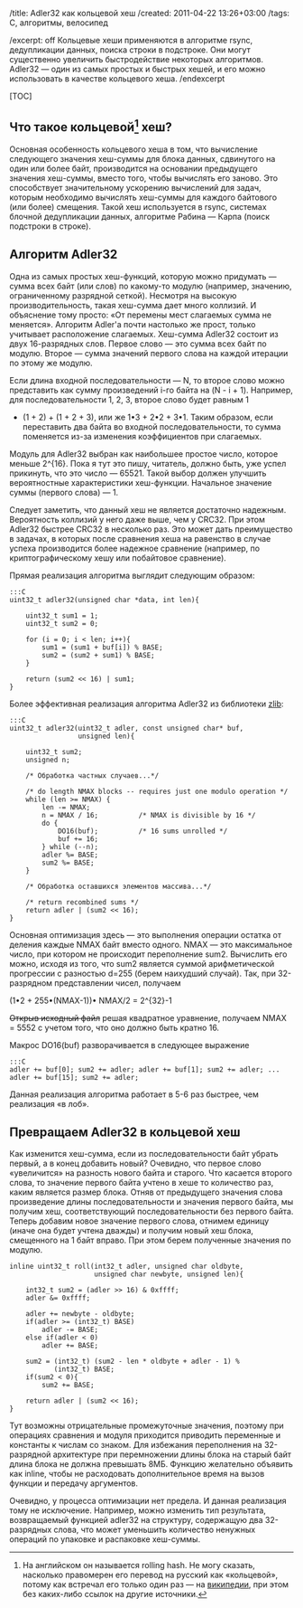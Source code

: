 /title: Adler32 как кольцевой хеш
/created: 2011-04-22 13:26+03:00
/tags: C, алгоритмы, велосипед

/excerpt: off
Кольцевые хеши применяются в алгоритме rsync, дедупликации данных, поиска строки
в подстроке. Они могут существенно увеличить быстродействие некоторых алгоритмов.
Adler32 — один из самых простых и быстрых хешей, и его можно использовать в
качестве кольцевого хеша.
/endexcerpt

[TOC]

## Что такое кольцевой[^1] хеш?

Основная особенность кольцевого хеша в том, что вычисление следующего
значения хеш-суммы для блока данных, сдвинутого на один или более байт,
производится на основании предыдущего значения хеш-суммы, вместо того,
чтобы вычислять его заново. Это способствует значительному
ускорению вычислений для задач, которым необходимо вычислять хеш-суммы
для каждого байтового (или более) смещения. Такой хеш используется в
rsync, системах блочной дедупликации данных, алгоритме Рабина — Карпа
(поиск подстроки в строке).

[^1]: На английском он называется rolling hash. Не могу сказать, насколько
      правомерен его перевод на русский как «кольцевой», потому как встречал его
      только один раз — на [википедии], при этом без каких-либо ссылок на другие
      источники.

[википедии]: http://ru.wikipedia.org/wiki/Алгоритм_Рабина_—_Карпа#.D0.98.D1.81.D0.BF.D0.BE.D0.BB.D1.8C.D0.B7.D1.83.D0.B5.D0.BC.D0.B0.D1.8F_.D1.85.D0.B5.D1.88-.D1.84.D1.83.D0.BD.D0.BA.D1.86.D0.B8.D1.8F


## Алгоритм Adler32

Одна из самых простых хеш-функций, которую можно придумать —
сумма всех байт (или слов) по какому-то модулю (например,
значению, ограниченному разрядной сеткой). Несмотря на высокую
производительность, такая хеш-сумма дает много коллизий. И объяснение
тому просто: «От перемены мест слагаемых сумма не меняется». Алгоритм
Adler'а почти настолько же прост, только учитывает расположение
слагаемых. Хеш-сумма Adler32 состоит из двух 16-разрядных слов. Первое
слово — это сумма всех байт по модулю. Второе — сумма значений первого
слова на каждой итерации по этому же модулю.

Если длина входной последовательности — N, то второе слово можно
представить как сумму произведений i-го байта на (N - i + 1).
Например, для последовательности 1, 2, 3, второе слово будет равным 1
+ (1 + 2) + (1 + 2 + 3), или же 1•3 + 2•2 + 3•1. Таким образом, если
переставить два байта во входной последовательности, то сумма
поменяется из-за изменения коэффициентов при слагаемых.

Модуль для Adler32 выбран как наибольшее простое число, которое меньше
2^{16}. Пока я тут это пишу, читатель, должно быть, уже успел
прикинуть, что это число — 65521. Такой выбор должен улучшить
вероятностные характеристики хеш-функции. Начальное значение суммы
(первого слова) — 1.

Следует заметить, что данный хеш не является достаточно
надежным. Вероятность коллизий у него даже выше, чем у CRC32. При этом
Adler32 быстрее CRC32 в несколько раз. Это может дать преимущество в
задачах, в которых после сравнения хеша на равенство в случае успеха
производится более надежное сравнение (например, по криптографическому
хешу или побайтовое сравнение).

Прямая реализация алгоритма выглядит следующим образом:


    :::C
    uint32_t adler32(unsigned char *data, int len){
   
        uint32_t sum1 = 1;
        uint32_t sum2 = 0;
   
        for (i = 0; i < len; i++){
            sum1 = (sum1 + buf[i]) % BASE;
            sum2 = (sum2 + sum1) % BASE;
        }
   
        return (sum2 << 16) | sum1;
    }


  Более эффективная реализация алгоритма Adler32 из библиотеки [zlib]:

    :::C
    uint32_t adler32(uint32_t adler, const unsigned char* buf,
                     unsigned len){
   
        uint32_t sum2;
        unsigned n;
   
        /* Обработка частных случаев...*/
   
        /* do length NMAX blocks -- requires just one modulo operation */
        while (len >= NMAX) {
            len -= NMAX;
            n = NMAX / 16;          /* NMAX is divisible by 16 */
            do {
                DO16(buf);          /* 16 sums unrolled */
                buf += 16;
            } while (--n);
            adler %= BASE;
            sum2 %= BASE;
        }
   
        /* Обработка оставшихся элементов массива...*/
   
        /* return recombined sums */
        return adler | (sum2 << 16);
    }

Основная оптимизация здесь — это выполнения операции остатка от
деления каждые NMAX байт вместо одного. NMAX — это максимальное
число, при котором не происходит переполнение sum2. Вычислить его
можно, исходя из того, что sum2 является суммой арифметической
прогрессии с разностью d=255 (берем наихудший случай). Так, при
32-разрядном представлении чисел, получаем

(1•2 + 255•(NMAX-1))• NMAX/2 = 2^{32}-1

<s>Открыв исходный файл</s> решая квадратное уравнение, получаем NMAX
= 5552 с учетом того, что оно должно быть кратно 16.

Макрос DO16(buf) разворачивается в следующее выражение

    :::C
    adler += buf[0]; sum2 += adler; adler += buf[1]; sum2 += adler; ...
    adler += buf[15]; sum2 += adler;

Данная реализация алгоритма работает в 5-6 раз быстрее, чем реализация
«в лоб».

[zlib]: http://zlib.net/


## Превращаем Adler32 в кольцевой хеш

Как изменится хеш-сумма, если из последовательности байт убрать
первый, а в конец добавить новый? Очевидно, что первое слово
«увеличится» на разность нового байта и старого. Что касается второго
слова, то значение первого байта учтено в хеше то количество раз,
каким является размер блока. Отняв от предыдущего значения слова
произведение длины последовательности и значения первого байта, мы
получим хеш, соответствующий последовательности без первого
байта. Теперь добавим новое значение первого слова, отнимем единицу
(иначе она будет учтена дважды) и получим новый хеш блока, смещенного
на 1 байт вправо. При этом берем полученные значения по
модулю.

    inline uint32_t roll(int32_t adler, unsigned char oldbyte,
                         unsigned char newbyte, unsigned len){
   
        int32_t sum2 = (adler >> 16) & 0xffff;
        adler &= 0xffff;
   
        adler += newbyte - oldbyte;
        if(adler >= (int32_t) BASE)
            adler -= BASE;
        else if(adler < 0)
            adler += BASE;
   
        sum2 = (int32_t) (sum2 - len * oldbyte + adler - 1) %
               (int32_t) BASE;
        if(sum2 < 0){
            sum2 += BASE;
   
        return adler | (sum2 << 16);
    }

Тут возможны отрицательные промежуточные значения, поэтому при
операциях сравнения и модуля приходится приводить переменные и
константы к числам со знаком. Для избежания переполнения на
32-разрядной архитектуре при перемножении длины блока на старый байт
длина блока не должна превышать 8МБ. Функцию желательно объявить как
inline, чтобы не расходовать дополнительное время на вызов функции и
передачу аргументов.

Очевидно, у процесса оптимизации нет предела. И данная реализация тому
не исключение. Например, можно изменить тип результата, возвращаемый
функцией adler32 на структуру, содержащую два 32-разрядных слова, что
может уменьшить количество ненужных операций по упаковке и распаковке
хеш-суммы.
